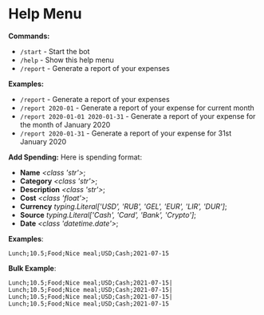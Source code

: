 # Help Menu

**Commands:**
- `/start` - Start the bot
- `/help` - Show this help menu
- `/report` - Generate a report of your expenses


**Examples:**
- `/report` - Generate a report of your expenses
- `/report 2020-01` - Generate a report of your expense for current month
- `/report 2020-01-01 2020-01-31` - Generate a report of your expense for the month of January 2020
- `/report 2020-01-31` - Generate a report of your expense for 31st January 2020

**Add Spending:**
Here is spending format:
- **Name** _<class 'str'>_;
- **Category** _<class 'str'>_;
- **Description** _<class 'str'>_;
- **Cost** _<class 'float'>_;
- **Currency** _typing.Literal['USD', 'RUB', 'GEL', 'EUR', 'LIR', 'DUR']_;
- **Source** _typing.Literal['Cash', 'Card', 'Bank', 'Crypto']_;
- **Date** _<class 'datetime.date'>_;

**Examples**:
```text
Lunch;10.5;Food;Nice meal;USD;Cash;2021-07-15
```
**Bulk Example**:
```text
Lunch;10.5;Food;Nice meal;USD;Cash;2021-07-15|
Lunch;10.5;Food;Nice meal;USD;Cash;2021-07-15|
Lunch;10.5;Food;Nice meal;USD;Cash;2021-07-15|
Lunch;10.5;Food;Nice meal;USD;Cash;2021-07-15
```
